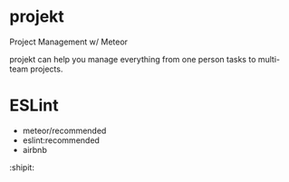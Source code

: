 # projekt
Project Management w/ Meteor

projekt can help you manage everything from one person tasks to multi-team projects.

# ESLint

- meteor/recommended
- eslint:recommended
- airbnb

:shipit:
